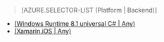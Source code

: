 ﻿> [AZURE.SELECTOR-LIST (Platform | Backend)]
- [(Windows Runtime 8.1 universal C# | Any)](../articles/app-service-mobile-windows-store-dotnet-get-started-offline-data-preview.md)
- [(Xamarin.iOS | Any)](../articles/app-service-mobile-xamarin-ios-get-started-offline-data-preview.md)
